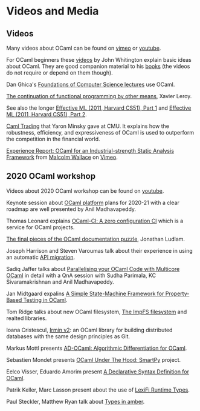 <!-- ((! set title Media !)) ((! set community !)) -->

# Videos and Media

## Videos

Many videos about OCaml can be found on
[vimeo](https://vimeo.com/search?q=ocaml) or
[youtube](https://www.youtube.com/results?search_query=ocaml).

For OCaml beginners these
[videos](https://vimeo.com/user20888710/videos) by John Whitington
explain basic ideas about OCaml. They are good companion material to
his [books](http://ocaml-book.com/) (the videos do not require or depend
on them though).

Dan Ghica's
[Foundations of Computer Science lectures](http://vimeo.com/user8856528/videos)
use OCaml.

[The continuation of functional programming by other
means](http://events.inf.ed.ac.uk/Milner2012/X_Leroy-html5-mp4.html),
Xavier Leroy.

See also the longer [Effective ML (2011, Harvard CS51), Part
1](http://vimeo.com/21564387) and [Effective ML (2011, Harvard CS51),
Part 2](http://vimeo.com/21564926).

[Caml Trading](http://vimeo.com/14317442) that Yaron Minsky gave at CMU. It explains how the
robustness, efficiency, and expressiveness of OCaml is used to
outperform the competition in the financial world.

[Experience Report: OCaml for an Industrial-strength Static Analysis
Framework](http://vimeo.com/6652523) from [Malcolm
Wallace](http://vimeo.com/user2191865) on [Vimeo](http://vimeo.com).

## 2020 OCaml workshop

Videos about 2020 OCaml workshop can be found on [youtube](https://www.youtube.com/playlist?list=PLKO_ZowsIOu5fHjRj0ua7_QWE_L789K_f).

Keynote session about [OCaml platform](https://www.youtube.com/watch?v=E8T_4zqWmq8&list=PLKO_ZowsIOu5fHjRj0ua7_QWE_L789K_f&index=1) plans for 2020-21 with a clear roadmap are well presented by Anil Madhavapeddy.

Thomas Leonard explains [OCaml-Cl: A zero configuration Cl](https://www.youtube.com/watch?v=HjcCUZ9i-ug&list=PLKO_ZowsIOu5fHjRj0ua7_QWE_L789K_f&index=2) which is a service for OCaml projects. 

[The final pieces of the OCaml documentation puzzle](https://www.youtube.com/watch?v=wVyZ-KveN-w&list=PLKO_ZowsIOu5fHjRj0ua7_QWE_L789K_f&index=3), Jonathan Ludlam.

Joseph Harrison and Steven Varoumas talk about their experience in using an automatic [API migration](https://www.youtube.com/watch?v=y6RKnOu4i74&list=PLKO_ZowsIOu5fHjRj0ua7_QWE_L789K_f&index=4).

Sadiq Jaffer talks about [Parallelising your OCaml Code with Multicore OCaml](https://www.youtube.com/watch?v=Z7YZR1q8wzI&list=PLKO_ZowsIOu5fHjRj0ua7_QWE_L789K_f&index=5) in detail with a QnA session with  Sudha Parimala,  KC Sivaramakrishnan and  Anil Madhavapeddy.

Jan Midtgaard expalins [A Simple State-Machine Framework for Property-Based Testing in OCaml](https://www.youtube.com/watch?v=uuL9RYuaZV4&list=PLKO_ZowsIOu5fHjRj0ua7_QWE_L789K_f&index=6).

Tom Ridge talks about new OCaml filesystem, [The ImpFS filesystem](https://www.youtube.com/watch?v=wwzbSeiXbno&list=PLKO_ZowsIOu5fHjRj0ua7_QWE_L789K_f&index=7) and realted libraries.

Ioana CristescuI, [Irmin v2](https://www.youtube.com/watch?v=v1lfMUM332w&list=PLKO_ZowsIOu5fHjRj0ua7_QWE_L789K_f&index=8): an OCaml library for building distributed databases with the same design principles as Git.

Markus Mottl presents [AD-OCaml: Algorithmic Differentiation for OCaml](https://www.youtube.com/watch?v=KUVHbVS-PN4&list=PLKO_ZowsIOu5fHjRj0ua7_QWE_L789K_f&index=9).

Sebastien Mondet presents [OCaml Under The Hood: SmartPy](https://www.youtube.com/watch?v=z8YN2oT2gGY&list=PLKO_ZowsIOu5fHjRj0ua7_QWE_L789K_f&index=10) project.

Eelco Visser, Eduardo Amorim present [A Declarative Syntax Definition for OCaml](https://www.youtube.com/watch?v=SgP4GlWuUr4&list=PLKO_ZowsIOu5fHjRj0ua7_QWE_L789K_f&index=11).

Patrik Keller, Marc Lasson present about the use of [LexiFi Runtime Types](https://www.youtube.com/watch?v=0BpmxJGaaFo&list=PLKO_ZowsIOu5fHjRj0ua7_QWE_L789K_f&index=12).

Paul Steckler, Matthew Ryan talk about [Types in amber](https://www.youtube.com/watch?v=jroMKd7MzT4&list=PLKO_ZowsIOu5fHjRj0ua7_QWE_L789K_f&index=13).


